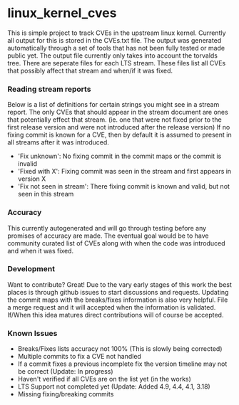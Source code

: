 # linux_kernel_cves
This is simple project to track CVEs in the upstream linux kernel. 
Currently all output for this is stored in the CVEs.txt file. The output
was generated automatically through a set of tools that has not been 
fully tested or made public yet. The output file currently only takes 
into account the torvalds tree. There are seperate files for each LTS 
stream. These files list all CVEs that possibly affect that stream and 
when/if it was fixed.

### Reading stream reports

Below is a list of definitions for certain strings you might see in a 
stream report. The only CVEs that should appear in the stream document 
are ones that potentially effect that stream. (ie. one that were not 
fixed prior to the first release version and were not introduced after 
the release version) If no fixing commit is known for a CVE, then by 
default it is assumed to present in all streams after it was introduced.

  - 'Fix unknown': No fixing commit in the commit maps or the commit is 
  invalid
  - 'Fixed with X': Fixing commit was seen in the stream and first 
  appears in version X
  - 'Fix not seen in stream': There fixing commit is known and valid, 
  but not seen in this stream
  
### Accuracy

This currently autogenerated and will go through testing before any 
promises of accuracy are made. The eventual goal would be to have 
community curated list of CVEs along with when the code was introduced 
and when it was fixed.

### Development

Want to contribute? Great! Due to the vary early stages of this work the 
best places is through github issues to start discussions and requests. 
Updating the commit maps with the breaks/fixes information is also very 
helpful. File a merge request and it will accepted when the information 
is validated. If/When this idea matures direct contributions will of 
course be accepted.

### Known Issues

  - Breaks/Fixes lists accuracy not 100% (This is slowly being corrected)
  - Multiple commits to fix a CVE not handled
  - If a commit fixes a previous incomplete fix the version timeline 
  may not be correct (Update: In progress)
  - Haven't verified if all CVEs are on the list yet (in the works)
  - LTS Support not completed yet (Update: Added 4.9, 4.4, 4.1, 3.18)
  - Missing fixing/breaking commits
